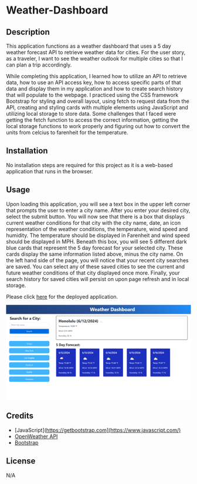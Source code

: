 # Weather-Dashboard

## Description
This application functions as a weather dashboard that uses a 5 day weather forecast API to retrieve weather data for cities. For the user story, as a traveler, I want to see the weather outlook for multiple cities so that I can plan a trip accordingly. 

While completing this application, I learned how to utilize an API to retrieve data, how to use an API access key, how to access specific parts of that data and display them in my application and how to create search history that will populate to the webpage. I practiced using the CSS framework Bootstrap for styling and overall layout, using fetch to request data from the API, creating and styling cards with multiple elements using JavaScript and utilizing local storage to store data. Some challenges that I faced were getting the fetch function to access the correct information, getting the local storage functions to work properly and figuring out how to convert the units from celcius to farenheit for the temperature. 

## Installation
No installation steps are required for this project as it is a web-based application that runs in the browser.

## Usage
Upon loading this application, you will see a text box in the upper left corner that prompts the user to enter a city name. After you enter your desired city, select the submit button. You will now see that there is a box that displays current weather conditions for that city with the city name, date, an icon representation of the weather conditions, the temperature, wind speed and humidity. The temperature should be displayed in Farenheit and wind speed should be displayed in MPH. Beneath this box, you will see 5 different dark blue cards that represent the 5 day forecast for your selected city. These cards display the same information listed above, minus the city name. On the left hand side of the page, you will notice that your recent city searches are saved. You can select any of these saved cities to see the current and future weather conditions of that city displayed once more. Finally, your search history for saved cities will persist on upon page refresh and in local storage. 

Please click [here](https://savannahmarshall.github.io/Weather-Dashboard/) for the deployed application.

![screenshot of weather dashboard](https://github.com/savannahmarshall/Weather-Dashboard/blob/main/assets/challenge-6%20screenshot.png)

## Credits
* [JavaScript](https://getbootstrap.com](https://www.javascript.com/)
* [OpenWeather API](https://openweathermap.org/forecast5)
* [Bootstrap](https://getbootstrap.com/)

## License
N/A
